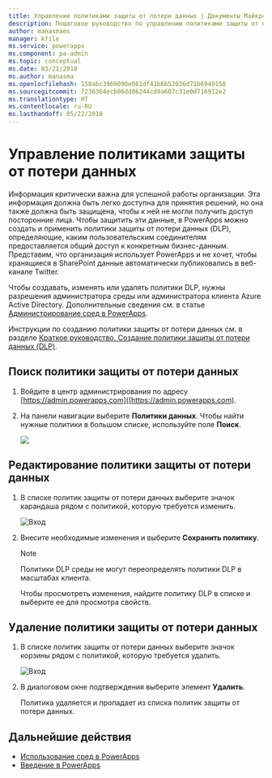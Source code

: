 ```yaml
---
title: Управление политиками защиты от потери данных | Документы Майкрософт
description: Пошаговое руководство по управлению политиками защиты от потери данных для PowerApps.
author: manasmams
manager: kfile
ms.service: powerapps
ms.component: pa-admin
ms.topic: conceptual
ms.date: 03/21/2018
ms.author: manasma
ms.openlocfilehash: 158abc3969090e081df41b6b52036d71b6949150
ms.sourcegitcommit: f236364ecb06dd86244cd9a607c31e0d716912e2
ms.translationtype: HT
ms.contentlocale: ru-RU
ms.lasthandoff: 05/22/2018
---
```

# <a name="manage-data-loss-prevention-dlp-policies"></a>Управление политиками защиты от потери данных
Информация критически важна для успешной работы организации. Эта информация должна быть легко доступна для принятия решений, но она также должна быть защищена, чтобы к ней не могли получить доступ посторонние лица. Чтобы защитить эти данные, в PowerApps можно создать и применить политики защиты от потери данных (DLP), определяющие, каким пользовательским соединителям предоставляется общий доступ к конкретным бизнес-данным. Представим, что организация использует PowerApps и не хочет, чтобы хранящиеся в SharePoint данные автоматически публиковались в веб-канале Twitter.

Чтобы создавать, изменять или удалять политики DLP, нужны разрешения администратора среды или администратора клиента Azure Active Directory. Дополнительные сведения см. в статье [Администрирование сред в PowerApps](environments-administration.md).

Инструкции по созданию политики защиты от потери данных см. в разделе [Краткое руководство. Создание политики защиты от потери данных (DLP)](create-dlp-policy.md).

## <a name="find-a-dlp-policy"></a>Поиск политики защиты от потери данных
1. Войдите в центр администрирования по адресу [https://admin.powerapps.com]([https://admin.powerapps.com).
2. На панели навигации выберите **Политики данных**. Чтобы найти нужные политики в большом списке, используйте поле **Поиск**.

    ![](./media/prevent-data-loss/data-policies.png)

## <a name="edit-a-dlp-policy"></a>Редактирование политики защиты от потери данных
1. В списке политик защиты от потери данных выберите значок карандаша рядом с политикой, которую требуется изменить.

    ![Вход](./media/prevent-data-loss/3.png)
2. Внесите необходимые изменения и выберите **Сохранить политику**.

    > [!NOTE]
    > Политики DLP среды не могут переопределять политики DLP в масштабах клиента.
    >
    >

    Чтобы просмотреть изменения, найдите политику DLP в списке и выберите ее для просмотра свойств.

## <a name="delete-a-dlp-policy"></a>Удаление политики защиты от потери данных
1. В списке политик защиты от потери данных выберите значок корзины рядом с политикой, которую требуется удалить.

    ![Вход](./media/prevent-data-loss/3-delete.png)
4. В диалоговом окне подтверждения выберите элемент **Удалить**.

    Политика удаляется и пропадает из списка политик защиты от потери данных.

## <a name="next-steps"></a>Дальнейшие действия
* [Использование сред в PowerApps](environments-administration.md)
* [Введение в PowerApps](../maker/canvas-apps/getting-started.md)
